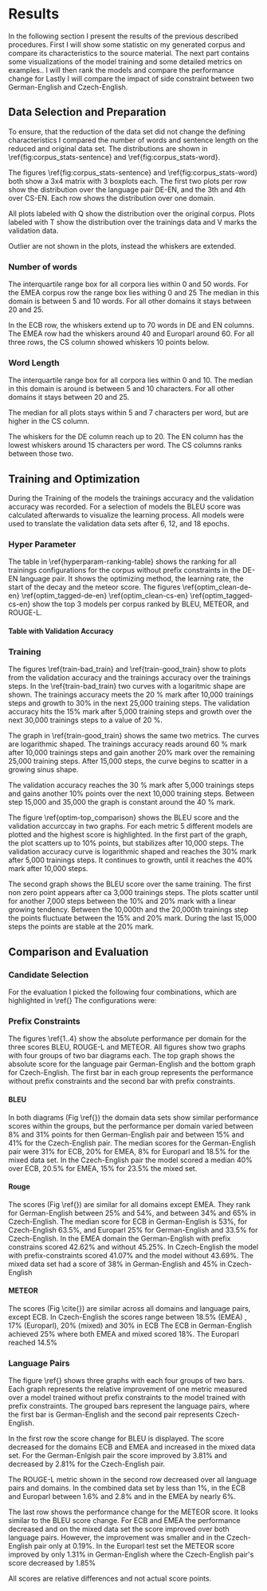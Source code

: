 # Results
In the following section I present the results of the previous described procedures.
First I will show some statistic on my generated corpus and compare its characteristics to the source material.
The next part contains some visualizations of the model training and some detailed metrics on examples..
I will then rank the models and compare the performance change for
Lastly I will compare the impact of side constraint between two German-English and Czech-English.

## Data Selection and Preparation
To ensure, that the reduction of the data set did not change the defining characteristics I compared the number of words and sentence length on the reduced and original data set.
The distributions are shown in \ref{fig:corpus_stats-sentence} and \ref{fig:corpus_stats-word}.

The figures \ref{fig:corpus_stats-sentence} and \ref{fig:corpus_stats-word} both show a 3x4 matrix with 3 boxplots each.
The first two plots per row show the distribution over the language pair DE-EN, and the 3th and 4th over CS-EN.
Each row shows the distribution over one domain.

All plots labeled with Q show the distribution over the original corpus.
Plots labeled with T show the distribution over the trainings data and V marks the validation data.

Outlier are not shown in the plots, instead the whiskers are extended.

### Number of words
The interquartile range box for all corpora lies within 0 and 50 words.
For the EMEA corpus row the range box lies withing 0 and 25
The median in this domain is between 5 and 10 words.
For all other domains it stays between 20 and 25.

In the ECB row, the whiskers extend up to 70 words in DE and EN columns.
The EMEA row had the whiskers around 40 and Europarl around 60.
For all three rows, the CS column showed whiskers 10 points below.

### Word Length
The interquartile range box for all corpora lies within 0 and 10.
The median in this domain is around is between 5 and 10 characters.
For all other domains it stays between 20 and 25.

The median for all plots stays within 5 and 7 characters per word, but are higher in the CS column.

The whiskers for the DE column reach up to 20.
The EN column has the lowest whiskers around 15 characters per word.
The CS columns ranks between those two.

## Training and Optimization
During the Training of the models the trainings accuracy and the validation accuracy was recorded.
For a selection of models the BLEU score was calculated afterwards to visualize the learning process.
All models were used to translate the validation data sets after 6, 12, and 18 epochs.

### Hyper Parameter
The table in \ref{hyperparam-ranking-table} shows the ranking for all trainings configurations for the corpus without prefix constraints in the DE-EN language pair.
It shows the optimizing method, the learning rate, the start of the decay and the meteor score.
The figures \ref{optim_clean-de-en} \ref{optim_tagged-de-en} \ref{optim_clean-cs-en} \ref{optim_tagged-cs-en} show the top 3 models per corpus ranked by BLEU, METEOR, and ROUGE-L.

#### Table with Validation Accuracy

### Training
The figures \ref{train-bad_train} and \ref{train-good_train} show to plots from the validation accuracy and the trainings accuracy over the trainings steps.
In the \ref{train-bad_train} two curves with a logaritmic shape are shown. The trainings accuracy meets the 20 % mark after 10,000 trainings steps and growth to 30% in the next 25,000 training steps.
The validation accuracy hits the 15% mark after 5,000 training steps and growth over the next 30,000 trainings steps to a value of 20 %.

The graph in \ref{train-good_train} shows the same two metrics. The curves are logarithmic shaped.
The trainings accuracy reads around 60 % mark after 10,000 trainings steps and gain another 20% mark over the remaining 25,000 training steps.
After 15,000 steps, the curve begins to scatter in a growing sinus shape.

The validation accuracy reaches the 30 % mark after 5,000 trainings steps and gains another 10% points over the next 10,000 training steps.
Between step 15,000 and 35,000 the graph is constant around the 40 % mark. 

The figure \ref{optim-top_comparison} shows the BLEU score and the validation accurccay in two graphs.
For each metric 5 different models are plotted and the highest score is highlighted.
In the first part of the graph, the plot scatters up to 10% points, but stabilizes after  10,000 steps.
The validation accuracy curve is logarithmic shaped and reaches the 30% mark after 5,000 trainings steps.
It continues to growth, until it reaches the 40% mark after 10,000 steps.

The second graph shows the BLEU score over the same training.
The first non zero point appears after ca 3,000 trainings steps. The plots scatter until for another 7,000 steps between the 10% and 20% mark with a linear growing tendency.
Between the 10,000th and the 20,000th trainings step the points fluctuate between the 15% and 20% mark.
During the last 15,000 steps the points are stable at the 20% mark.

## Comparison and Evaluation

### Candidate Selection
For the evaluation I picked the following four combinations, which are highlighted in \ref{}
The configurations were:

### Prefix Constraints
The figures \ref{1..4} show the absolute performance per domain for the three scores BLEU, ROUGE-L and METEOR.
All figures show two graphs with four groups of two bar diagrams each.
The top graph shows the absolute score for the language pair German-English and the bottom graph for Czech-English.
The first bar in each group represents the performance without prefix constraints and the second bar with prefix constraints.

#### BLEU 
In both diagrams (Fig \ref{}) the domain data sets show similar performance scores within the groups, but the performance per domain varied between 8% and 31% points for then German-English pair and between 15% and 41% for the Czech-English pair.
The median scores for the German-English pair were 31% for ECB, 20% for EMEA, 8% for Europarl and 18.5% for the mixed data set.
In the Czech-English pair the model scored a median 40% over ECB, 20.5% for EMEA, 15% for 23.5% the mixed set.

#### Rouge 
The scores (Fig \ref{}) are similar for all domains except EMEA. They rank for German-English between 25% and 54%, and between 34% and 65% in Czech-English.
The median score for ECB in German-English is 53%, for Czech-English 63.5%, and Europarl 25% for German-English and 33.5% for Czech-English.
In the EMEA domain the German-English with prefix constrains scored 42.62% and without 45.25%.
In Czech-English the model with prefix-constraints scored 41.07% and the model without 43.69%.
The mixed data set  had a score of 38% in German-English and 45% in Czech-English

#### METEOR 
The scores (Fig \cite{}) are similar across all domains and language pairs, except ECB.
In Czech-English the scores range between 18.5% (EMEA) , 17% (Europarl), 20% (mixed) and 30% in ECB
The ECB in German-English achieved 25% where both EMEA and mixed scored 18%. The Europarl reached 14.5%

### Language Pairs
The figure \ref{} shows three graphs with each four groups of two bars.
Each graph represents the relative improvement of one metric measured over a model trained without prefix constraints to the model trained with prefix constraints.
The grouped bars represent the language pairs, where the first bar is German-English and the second pair represents Czech-English.

In the first row the score change for BLEU is displayed.
The score decreased for the domains ECB and EMEA and increased in the mixed data set.
For the German-Enlgish pair the score improved by 3.81% and decreased by 2.81% for the Czech-English pair.

The ROUGE-L metric shown in the second row decreased over all language pairs and domains. In the combined data set by less than 1%, in the ECB and Europarl between 1.6% and 2.8% and in the EMEA by nearly 6%.

The last row shows the performance change for the METEOR score. It looks similar to the BLEU score change.
For ECB and EMEA the performance decreased and on the mixed data set the score improved over both language pairs.
However, the improvement was smaller and in the Czech-English pair only at 0.19%.
In the Europarl test set the METEOR score improved by only 1.31% in German-English where the Czech-English pair's score decreased by 1.85%

All scores are relative differences and not actual score points.
